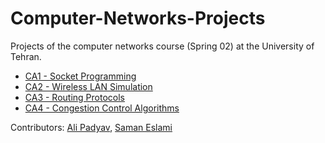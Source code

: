 # Computer-Networks-Projects

Projects of the computer networks course (Spring 02) at the University of Tehran.


- [CA1 - Socket Programming](/CA1%20-%20Socket%20Programming/)
- [CA2 - Wireless LAN Simulation](/CA2%20-%20Wireless%20LAN%20Simulation/)
- [CA3 - Routing Protocols](/CA3%20-%20Routing%20Protocols/)
- [CA4 - Congestion Control Algorithms](/CA4%20-%20Congestion%20Control%20Algorithms/)

Contributors: [Ali Padyav](https://github.com/alumpish), [Saman Eslami](https://github.com/SamanEN)
